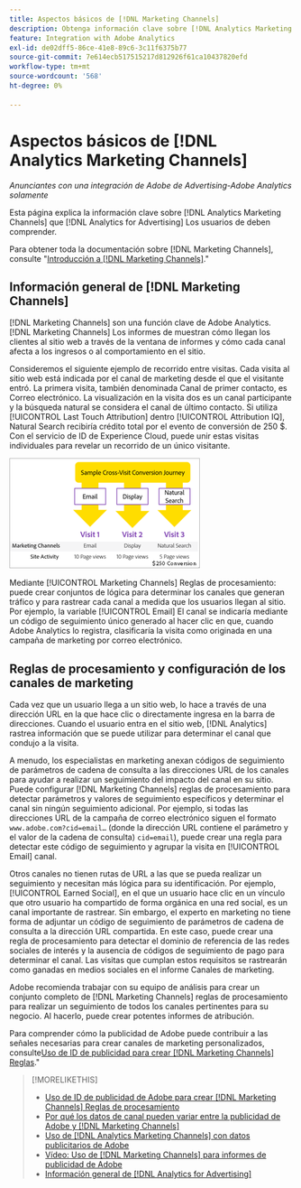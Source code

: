 ```yaml
---
title: Aspectos básicos de [!DNL Marketing Channels]
description: Obtenga información clave sobre [!DNL Analytics Marketing Channels] que [!DNL Analytics for Advertising] Los usuarios de deben comprender.
feature: Integration with Adobe Analytics
exl-id: de02dff5-86ce-41e8-89c6-3c11f6375b77
source-git-commit: 7e614ecb517515217d812926f61ca10437820efd
workflow-type: tm+mt
source-wordcount: '568'
ht-degree: 0%

---
```


# Aspectos básicos de [!DNL Analytics Marketing Channels]

*Anunciantes con una integración de Adobe de Advertising-Adobe Analytics solamente*

Esta página explica la información clave sobre [!DNL Analytics Marketing Channels] que [!DNL Analytics for Advertising] Los usuarios de deben comprender.

Para obtener toda la documentación sobre [!DNL Marketing Channels], consulte &quot;[Introducción a [!DNL Marketing Channels]](https://experienceleague.adobe.com/docs/analytics/components/marketing-channels/c-getting-started-mchannel.html).&quot;

## Información general de [!DNL Marketing Channels]

[!DNL Marketing Channels] son una función clave de Adobe Analytics. [!DNL Marketing Channels] Los informes de muestran cómo llegan los clientes al sitio web a través de la ventana de informes y cómo cada canal afecta a los ingresos o al comportamiento en el sitio.

Consideremos el siguiente ejemplo de recorrido entre visitas. Cada visita al sitio web está indicada por el canal de marketing desde el que el visitante entró. La primera visita, también denominada Canal de primer contacto, es Correo electrónico. La visualización en la visita dos es un canal participante y la búsqueda natural se considera el canal de último contacto. Si utiliza [!UICONTROL Last Touch Attribution] dentro [!UICONTROL Attribution IQ], Natural Search recibiría crédito total por el evento de conversión de 250 $. Con el servicio de ID de Experience Cloud, puede unir estas visitas individuales para revelar un recorrido de un único visitante.

![Ejemplo de recorrido de conversión entre visitas en los canales de marketing](/help/integrations/assets/a4adc-mc-sample-journey.png)

Mediante [!UICONTROL Marketing Channels] Reglas de procesamiento: puede crear conjuntos de lógica para determinar los canales que generan tráfico y para rastrear cada canal a medida que los usuarios llegan al sitio. Por ejemplo, la variable [!UICONTROL Email] El canal se indicaría mediante un código de seguimiento único generado al hacer clic en que, cuando Adobe Analytics lo registra, clasificaría la visita como originada en una campaña de marketing por correo electrónico.

## Reglas de procesamiento y configuración de los canales de marketing

Cada vez que un usuario llega a un sitio web, lo hace a través de una dirección URL en la que hace clic o directamente ingresa en la barra de direcciones. Cuando el usuario entra en el sitio web, [!DNL Analytics] rastrea información que se puede utilizar para determinar el canal que condujo a la visita.

A menudo, los especialistas en marketing anexan códigos de seguimiento de parámetros de cadena de consulta a las direcciones URL de los canales para ayudar a realizar un seguimiento del impacto del canal en su sitio. Puede configurar [!DNL Marketing Channels] reglas de procesamiento para detectar parámetros y valores de seguimiento específicos y determinar el canal sin ningún seguimiento adicional. Por ejemplo, si todas las direcciones URL de la campaña de correo electrónico siguen el formato `www.adobe.com?cid=email…` (donde la dirección URL contiene el parámetro y el valor de la cadena de consulta) `cid=email`), puede crear una regla para detectar este código de seguimiento y agrupar la visita en [!UICONTROL Email] canal.

Otros canales no tienen rutas de URL a las que se pueda realizar un seguimiento y necesitan más lógica para su identificación. Por ejemplo, [!UICONTROL Earned Social], en el que un usuario hace clic en un vínculo que otro usuario ha compartido de forma orgánica en una red social, es un canal importante de rastrear. Sin embargo, el experto en marketing no tiene forma de adjuntar un código de seguimiento de parámetros de cadena de consulta a la dirección URL compartida. En este caso, puede crear una regla de procesamiento para detectar el dominio de referencia de las redes sociales de interés y la ausencia de códigos de seguimiento de pago para determinar el canal. Las visitas que cumplan estos requisitos se rastrearán como ganadas en medios sociales en el informe Canales de marketing.

Adobe recomienda trabajar con su equipo de análisis para crear un conjunto completo de [!DNL Marketing Channels] reglas de procesamiento para realizar un seguimiento de todos los canales pertinentes para su negocio. Al hacerlo, puede crear potentes informes de atribución.

Para comprender cómo la publicidad de Adobe puede contribuir a las señales necesarias para crear canales de marketing personalizados, consulte[Uso de ID de publicidad para crear [!DNL Marketing Channels] Reglas](mc-ids.md).&quot;

>[!MORELIKETHIS]
>
>* [Uso de ID de publicidad de Adobe para crear [!DNL Marketing Channels] Reglas de procesamiento](mc-ids.md)
>* [Por qué los datos de canal pueden variar entre la publicidad de Adobe y [!DNL Marketing Channels]](mc-data-variances.md)
>* [Uso de [!DNL Analytics Marketing Channels] con datos publicitarios de Adobe](mc-ac-data.md)
>* [Vídeo: Uso de [!DNL Marketing Channels] para informes de publicidad de Adobe](https://experienceleague.adobe.com/docs/advertising-learn/tutorials/analytics/analytics-reporting-a4adc.html)
>* [Información general de [!DNL Analytics for Advertising]](/help/integrations/analytics/overview.md)

